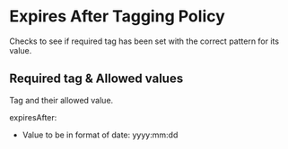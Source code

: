 # Expires After Tagging Policy

Checks to see if required tag has been set with the correct pattern for its value.
   
## Required tag & Allowed values
Tag and their allowed value.

expiresAfter:
 - Value to be in format of date: yyyy:mm:dd